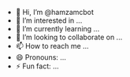 - 👋 Hi, I’m @hamzamcbot
- 👀 I’m interested in ...
- 🌱 I’m currently learning ...
- 💞️ I’m looking to collaborate on ...
- 📫 How to reach me ...
- 😄 Pronouns: ...
- ⚡ Fun fact: ...

<!---
hamzamcbot/hamzamcbot is a ✨ special ✨ repository because its `README.md` (this file) appears on your GitHub profile.
You can click the Preview link to take a look at your changes.
--->
